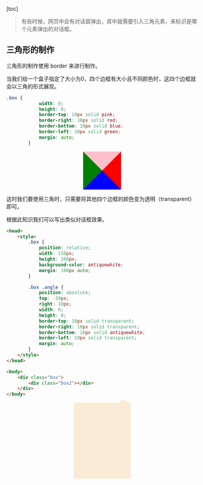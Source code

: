 [toc]

> 有些时候，网页中会有对话窗弹出，其中就需要引入三角元素，来标识是哪个元素弹出的对话框。

## 三角形的制作

三角形的制作使用 border 来进行制作。

当我们给一个盒子指定了大小为0，四个边框有大小且不同颜色时，这四个边框就会以三角的形式展现。

```css
.box {
            width: 0;
            height: 0;
            border-top: 10px solid pink;
            border-right: 10px solid red;
            border-bottom: 10px solid blue;
            border-left: 10px solid green;
            margin: auto;
        }
```

<div style="width: 0;
            height: 0;
            border-top: 50px solid pink;
            border-right: 50px solid red;
            border-bottom: 50px solid blue;
            border-left: 50px solid green;
            margin: auto;"></div>

这时我们要使用三角时，只需要将其他四个边框的颜色变为透明（transparent）即可。

根据此知识我们可以写出类似对话框效果。

```html
<head>
    <style>
        .box {
            position: relative;
            width: 150px;
            height: 200px;
            background-color: antiquewhite;
            margin: 100px auto;
        }

        .box .angle {
            position: absolute;
            top: -20px;
            right: 10px;
            width: 0;
            height: 0;
            border-top: 10px solid transparent;
            border-right: 10px solid transparent;
            border-bottom: 10px solid antiquewhite;
            border-left: 10px solid transparent;
            margin: auto;
        }
    </style>
</head>

<body>
    <div class="box">
        <div class="box2"></div>
    </div>
</body>
```

<div style="position: relative;width: 150px;height: 200px;background-color: antiquewhite;margin: auto;">
    <div style="position: absolute;
            top: -20px;
            right: 10px;
            width: 0;
            height: 0;
            border-top: 10px solid transparent;
            border-right: 10px solid transparent;
            border-bottom: 10px solid antiquewhite;
            border-left: 10px solid transparent;
            margin: auto;">
    </div></div>